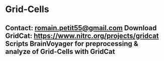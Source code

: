 # Grid-Cells
Contact: romain.petit55@gmail.com
Download GridCat: https://www.nitrc.org/projects/gridcat
Scripts BrainVoyager for preprocessing & analyze of Grid-Cells with GridCat
---------------------------------------------------------------------------
